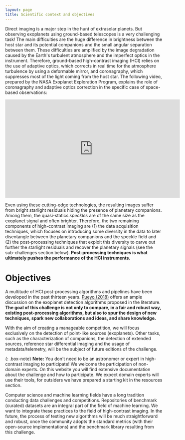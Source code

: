 ```yaml
---
layout: page
title: Scientific context and objectives
---
```


Direct imaging is a major step in the hunt of extrasolar planets. But observing exoplanets using ground-based telescopes is a very challenging task! The main difficulties are the huge difference in brightness between the host star and its potential companions and the small angular separation between them. These difficulties are amplified by the image degradation caused by the Earth's turbulent atmosphere and the imperfect optics in the instrument. Therefore, ground-based high-contrast imaging (HCI) relies on the use of adaptive optics, which corrects in real time for the atmosphere turbulence by using a deformable mirror, and coronagraphy, which suppresses most of the light coming from the host star. The following video, prepared by the NASA Exoplanet Exploration Program, explains the role of coronagraphy and adaptive optics correction in the specific case of space-based observations:  

<iframe width="560" height="315" src="https://www.youtube.com/embed/SpzeS7KBGkw?rel=0" frameborder="0" allow="autoplay; encrypted-media" allowfullscreen></iframe>

Even using these cutting-edge technologies, the resulting images suffer from bright starlight residuals hiding the presence of planetary companions. Among them, the quasi-statics *speckles* are of the same size as the exoplanet signal and often brighter. Therefore, the two remaining components of high-contrast imaging are (1) the data acquisition techniques, which focuses on introducing some diversity in the data to later disentangle between the planetary companions and the speckle field and (2) the post-processing techniques that exploit this diversity to carve out further the starlight residuals and recover the planetary signals (see the sub-challenges section below). **Post-processing techniques is what ultimately pushes the performance of the HCI instruments.** 

# Objectives 

A multitude of HCI post-processing algorithms and pipelines have been developed in the past thirteen years. [Pueyo (2018)](https://link.springer.com/referenceworkentry/10.1007/978-3-319-30648-3_10-1) offers an ample discussion on the exoplanet detection algorithms proposed in the literature. **The goal of this challenge is not only to compare, in a fair and robust way, existing post-processing algorithms, but also to spur the design of new techniques, spark new collaborations and ideas, and share knowledge.** 

With the aim of creating a manageable competition, we will focus exclusively on the detection of point-like sources (exoplanets). Other tasks, such as the characterization of companions, the detection of extended sources, reference star differential imaging and the usage of metadata/telemetry, will be the subject of future editions of the challenge. 

{: .box-note}
**Note:** You don't need to be an astronomer or expert in high-contrast imaging to participate! We welcome the participation of non-domain experts. On this website you will find extensive documentation about the challenge and how to participate. We expect domain experts will use their tools, for outsiders we have prepared a starting kit in the resources section.

Computer science and machine learning fields have a long tradition conducting data challenges and competitions. Repositories of benchmark (curated) datasets are an integral part of the field of machine learning. We want to integrate these practices to the field of high-contrast imaging. In the future, the process of testing new algorithms will be much straightforward and robust, once the community adopts the standard metrics (with their open-source implementations) and the benchmark library resulting from this challenge.  





